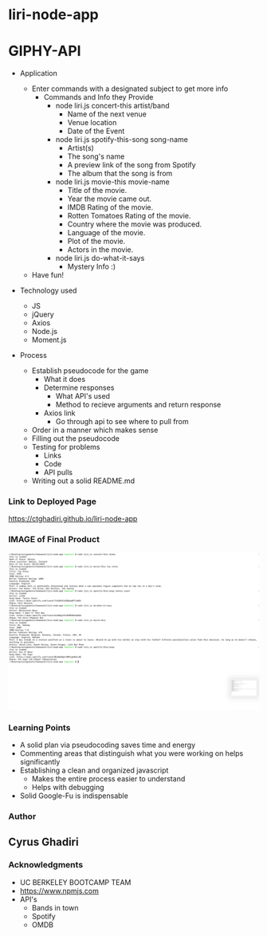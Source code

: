 # liri-node-app
# GIPHY-API
* Application
    - Enter commands with a designated subject to get more info
        - Commands and Info they Provide
            - node liri.js concert-this artist/band
                - Name of the next venue
                - Venue location
                - Date of the Event
            - node liri.js spotify-this-song song-name
                - Artist(s)
                - The song's name
                - A preview link of the song from Spotify
                - The album that the song is from
            - node liri.js movie-this movie-name
                - Title of the movie.
                - Year the movie came out.
                - IMDB Rating of the movie.
                - Rotten Tomatoes Rating of the movie.
                - Country where the movie was produced.
                - Language of the movie.
                - Plot of the movie.
                - Actors in the movie.
            - node liri.js do-what-it-says
                - Mystery Info :)
    -  Have fun!

* Technology used
    - JS
    - jQuery
    - Axios
    - Node.js
    - Moment.js

* Process
    - Establish pseudocode for the game
        - What it does
        - Determine responses
            - What API's used
            - Method to recieve arguments and return response
        - Axios link
            - Go through api to see where to pull from
    - Order in a manner which makes sense
    - Filling out the pseudocode
    - Testing for problems
        - Links
        - Code
        - API pulls
    - Writing out a solid README.md


### Link to Deployed Page

https://ctghadiri.github.io/liri-node-app

### IMAGE of Final Product

![ScreenShot](Liri-Bot.png)

### Learning Points
* A solid plan via pseudocoding saves time and energy
* Commenting areas that distinguish what you were working on helps significantly
* Establishing a clean and organized javascript 
    - Makes the entire process easier to understand
    - Helps with debugging
* Solid Google-Fu is indispensable

### Author

## Cyrus Ghadiri

### Acknowledgments

* UC BERKELEY BOOTCAMP TEAM
* https://www.npmjs.com
* API's
    - Bands in town
    - Spotify
    - OMDB
